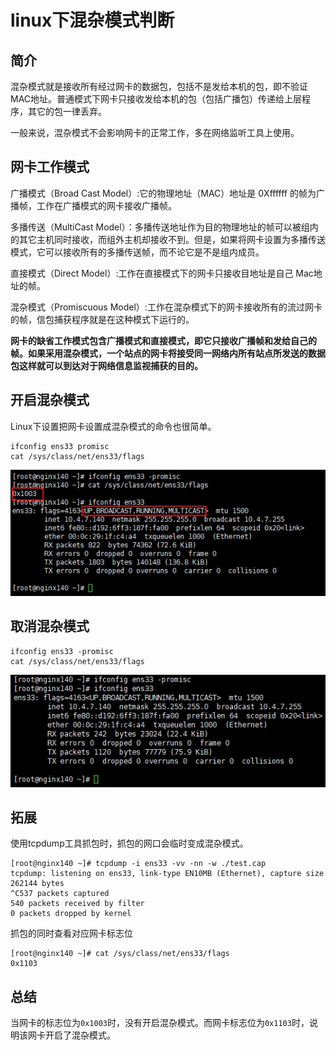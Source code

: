 # linux下混杂模式判断

## 简介

混杂模式就是接收所有经过网卡的数据包，包括不是发给本机的包，即不验证MAC地址。普通模式下网卡只接收发给本机的包（包括广播包）传递给上层程序，其它的包一律丢弃。

一般来说，混杂模式不会影响网卡的正常工作，多在网络监听工具上使用。

## 网卡工作模式

广播模式（Broad Cast Model）:它的物理地址（MAC）地址是 0Xffffff 的帧为广播帧，工作在广播模式的网卡接收广播帧。 

多播传送（MultiCast Model）：多播传送地址作为目的物理地址的帧可以被组内的其它主机同时接收，而组外主机却接收不到。但是，如果将网卡设置为多播传送模式，它可以接收所有的多播传送帧，而不论它是不是组内成员。 

直接模式（Direct Model）:工作在直接模式下的网卡只接收目地址是自己 Mac地址的帧。 

混杂模式（Promiscuous Model）:工作在混杂模式下的网卡接收所有的流过网卡的帧，信包捕获程序就是在这种模式下运行的。

**网卡的缺省工作模式包含广播模式和直接模式，即它只接收广播帧和发给自己的帧。如果采用混杂模式，一个站点的网卡将接受同一网络内所有站点所发送的数据包这样就可以到达对于网络信息监视捕获的目的。**

## 开启混杂模式

Linux下设置把网卡设置成混杂模式的命令也很简单。

```shell
ifconfig ens33 promisc
cat /sys/class/net/ens33/flags
```

![开启混杂模式](/postimages/开启混杂模式.webp)

## 取消混杂模式

```shell
ifconfig ens33 -promisc
cat /sys/class/net/ens33/flags
```

![关闭混杂模式](/postimages/关闭混杂模式.webp)

## 拓展

使用tcpdump工具抓包时，抓包的网口会临时变成混杂模式。

```shell
[root@nginx140 ~]# tcpdump -i ens33 -vv -nn -w ./test.cap 
tcpdump: listening on ens33, link-type EN10MB (Ethernet), capture size 262144 bytes
^C537 packets captured
540 packets received by filter
0 packets dropped by kernel
```

抓包的同时查看对应网卡标志位

```shell
[root@nginx140 ~]# cat /sys/class/net/ens33/flags 
0x1103
```

## 总结

当网卡的标志位为`0x1003`时，没有开启混杂模式。而网卡标志位为`0x1103`时，说明该网卡开启了混杂模式。

